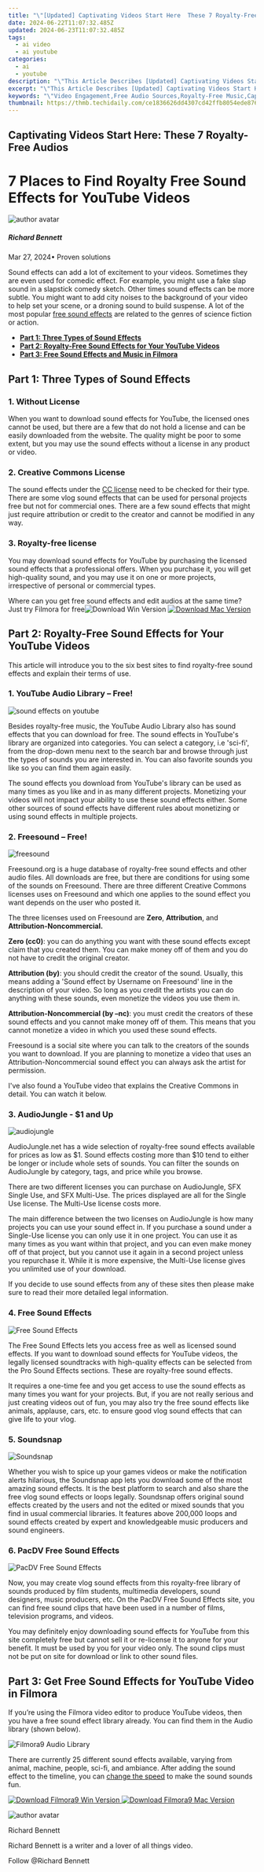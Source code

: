 ```yaml
---
title: "\"[Updated] Captivating Videos Start Here  These 7 Royalty-Free Audios\""
date: 2024-06-22T11:07:32.485Z
updated: 2024-06-23T11:07:32.485Z
tags:
  - ai video
  - ai youtube
categories:
  - ai
  - youtube
description: "\"This Article Describes [Updated] Captivating Videos Start Here: These 7 Royalty-Free Audios\""
excerpt: "\"This Article Describes [Updated] Captivating Videos Start Here: These 7 Royalty-Free Audios\""
keywords: "\"Video Engagement,Free Audio Sources,Royalty-Free Music,Captivating Soundtracks,High-Quality Audiovisual,Original Media Content,Auditory Inspiration\""
thumbnail: https://thmb.techidaily.com/ce1836626dd4307cd42ffb8054ede87619858d1bf1634f1f32732c80e0c8c7aa.jpg
---
```


## Captivating Videos Start Here: These 7 Royalty-Free Audios

# 7 Places to Find Royalty Free Sound Effects for YouTube Videos

![author avatar](https://images.wondershare.com/filmora/article-images/richard-bennett.jpg)

##### Richard Bennett

 Mar 27, 2024• Proven solutions

Sound effects can add a lot of excitement to your videos. Sometimes they are even used for comedic effect. For example, you might use a fake slap sound in a slapstick comedy sketch. Other times sound effects can be more subtle. You might want to add city noises to the background of your video to help set your scene, or a droning sound to build suspense. A lot of the most popular [free sound effects](https://tools.techidaily.com/wondershare/filmora/download/) are related to the genres of science fiction or action.

* [**Part 1: Three Types of Sound Effects**](#part1)
* [**Part 2: Royalty-Free Sound Effects for Your YouTube Videos**](#part2)
* [**Part 3: Free Sound Effects and Music in Filmora**](#part3)

## Part 1: Three Types of Sound Effects

### 1\. Without License

When you want to download sound effects for YouTube, the licensed ones cannot be used, but there are a few that do not hold a license and can be easily downloaded from the website. The quality might be poor to some extent, but you may use the sound effects without a license in any product or video.

### 2\. Creative Commons License

The sound effects under the [CC license](https://en.wikipedia.org/wiki/Creative%5FCommons%5Flicense) need to be checked for their type. There are some vlog sound effects that can be used for personal projects free but not for commercial ones. There are a few sound effects that might just require attribution or credit to the creator and cannot be modified in any way.

### 3\. Royalty-free license

You may download sound effects for YouTube by purchasing the licensed sound effects that a professional offers. When you purchase it, you will get high-quality sound, and you may use it on one or more projects, irrespective of personal or commercial types.

Where can you get free sound effects and edit audios at the same time? Just try Filmora for free![![Download Win Version](https://images.wondershare.com/filmora/guide/download-btn-win.jpg) ](https://tools.techidaily.com/wondershare/filmora/download/) [![Download Mac Version](https://images.wondershare.com/filmora/guide/download-btn-mac.jpg) ](https://tools.techidaily.com/wondershare/filmora/download/)

## Part 2: Royalty-Free Sound Effects for Your YouTube Videos

This article will introduce you to the six best sites to find royalty-free sound effects and explain their terms of use.

### 1. YouTube Audio Library – Free!

![sound effects on youtube](https://images.wondershare.com/filmora/article-images/sound-effects-YouTube.JPG)

Besides royalty-free music, the YouTube Audio Library also has sound effects that you can download for free. The sound effects in YouTube's library are organized into categories. You can select a category, i.e 'sci-fi', from the drop-down menu next to the search bar and browse through just the types of sounds you are interested in. You can also favorite sounds you like so you can find them again easily.

The sound effects you download from YouTube's library can be used as many times as you like and in as many different projects. Monetizing your videos will not impact your ability to use these sound effects either. Some other sources of sound effects have different rules about monetizing or using sound effects in multiple projects.

### 2. Freesound – Free!

![freesound](https://images.wondershare.com/filmora/article-images/sound-effects-Freesound-logo.JPG)

Freesound.org is a huge database of royalty-free sound effects and other audio files. All downloads are free, but there are conditions for using some of the sounds on Freesound. There are three different Creative Commons licenses uses on Freesound and which one applies to the sound effect you want depends on the user who posted it.

The three licenses used on Freesound are **Zero**, **Attribution**, and **Attribution-Noncommercial.**

**Zero (cc0)**: you can do anything you want with these sound effects except claim that you created them. You can make money off of them and you do not have to credit the original creator.

**Attribution (by)**: you should credit the creator of the sound. Usually, this means adding a 'Sound effect by Username on Freesound' line in the description of your video. So long as you credit the artists you can do anything with these sounds, even monetize the videos you use them in.

**Attribution-Noncommercial (by –nc)**: you must credit the creators of these sound effects and you cannot make money off of them. This means that you cannot monetize a video in which you used these sound effects.

Freesound is a social site where you can talk to the creators of the sounds you want to download. If you are planning to monetize a video that uses an Attribution-Noncommercial sound effect you can always ask the artist for permission.

I've also found a YouTube video that explains the Creative Commons in detail. You can watch it below.

### 3. AudioJungle - $1 and Up

![audiojungle](https://images.wondershare.com/filmora/article-images/sound-effects-AudioJungle.JPG)

AudioJungle.net has a wide selection of royalty-free sound effects available for prices as low as $1\. Sound effects costing more than $10 tend to either be longer or include whole sets of sounds. You can filter the sounds on AudioJungle by category, tags, and price while you browse.

There are two different licenses you can purchase on AudioJungle, SFX Single Use, and SFX Multi-Use. The prices displayed are all for the Single Use license. The Multi-Use license costs more.

The main difference between the two licenses on AudioJungle is how many projects you can use your sound effect in. If you purchase a sound under a Single-Use license you can only use it in one project. You can use it as many times as you want within that project, and you can even make money off of that project, but you cannot use it again in a second project unless you repurchase it. While it is more expensive, the Multi-Use license gives you unlimited use of your download.

If you decide to use sound effects from any of these sites then please make sure to read their more detailed legal information.

### 4. Free Sound Effects

![Free Sound Effects](https://images.wondershare.com/filmora/article-images/Free-Sound-Effects.JPG)

The Free Sound Effects lets you access free as well as licensed sound effects. If you want to download sound effects for YouTube videos, the legally licensed soundtracks with high-quality effects can be selected from the Pro Sound Effects sections. These are royalty-free sound effects.

It requires a one-time fee and you get access to use the sound effects as many times you want for your projects. But, if you are not really serious and just creating videos out of fun, you may also try the free sound effects like animals, applause, cars, etc. to ensure good vlog sound effects that can give life to your vlog.

### 5. Soundsnap

![Soundsnap](https://images.wondershare.com/filmora/article-images/Soundsnap.JPG)

Whether you wish to spice up your games videos or make the notification alerts hilarious, the Soundsnap app lets you download some of the most amazing sound effects. It is the best platform to search and also share the free vlog sound effects or loops legally. Soundsnap offers original sound effects created by the users and not the edited or mixed sounds that you find in usual commercial libraries. It features above 200,000 loops and sound effects created by expert and knowledgeable music producers and sound engineers.

### 6. PacDV Free Sound Effects

![PacDV Free Sound Effects](https://images.wondershare.com/filmora/article-images/PacDV-Free-Sound-Effects.JPG)

Now, you may create vlog sound effects from this royalty-free library of sounds produced by film students, multimedia developers, sound designers, music producers, etc. On the PacDV Free Sound Effects site, you can find free sound clips that have been used in a number of films, television programs, and videos.

You may definitely enjoy downloading sound effects for YouTube from this site completely free but cannot sell it or re-license it to anyone for your benefit. It must be used by you for your video only. The sound clips must not be put on site for download or link to other sound files.

## Part 3: Get Free Sound Effects for YouTube Video in Filmora

If you’re using the Filmora video editor to produce YouTube videos, then you have a free sound effect library already. You can find them in the Audio library (shown below).

![Filmora9 Audio Library](https://images.wondershare.com/filmora/article-images/filmora9-sound-effects-audio-library.jpg)

There are currently 25 different sound effects available, varying from animal, machine, people, sci-fi, and ambiance. After adding the sound effect to the timeline, you can [change the speed](https://tools.techidaily.com/wondershare/filmora/download/) to make the sound sounds fun.

[![Download Filmora9 Win Version](https://images.wondershare.com/filmora/guide/download-btn-win.jpg) ](https://tools.techidaily.com/wondershare/filmora/download/) [![Download Filmora9 Mac Version](https://images.wondershare.com/filmora/guide/download-btn-mac.jpg) ](https://tools.techidaily.com/wondershare/filmora/download/)

![author avatar](https://images.wondershare.com/filmora/article-images/richard-bennett.jpg)

Richard Bennett

Richard Bennett is a writer and a lover of all things video.

Follow @Richard Bennett


<ins class="adsbygoogle"
     style="display:block"
     data-ad-format="autorelaxed"
     data-ad-client="ca-pub-7571918770474297"
     data-ad-slot="1223367746"></ins>



<ins class="adsbygoogle"
     style="display:block"
     data-ad-client="ca-pub-7571918770474297"
     data-ad-slot="8358498916"
     data-ad-format="auto"
     data-full-width-responsive="true"></ins>



